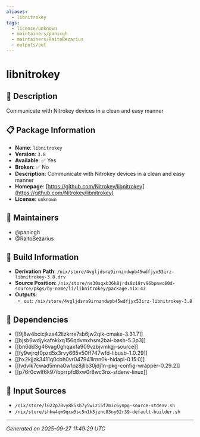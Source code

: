 ```yaml
---
aliases:
  - libnitrokey
tags:
  - license/unknown
  - maintainers/panicgh
  - maintainers/RaitoBezarius
  - outputs/out
---
```


# libnitrokey

## 📝 Description

Communicate with Nitrokey devices in a clean and easy manner

## 📋 Package Information

- **Name**: `libnitrokey`
- **Version**: `3.8`
- **Available**: ✅ Yes
- **Broken**: ✅ No
- **Description**: Communicate with Nitrokey devices in a clean and easy manner
- **Homepage**: [https://github.com/Nitrokey/libnitrokey](https://github.com/Nitrokey/libnitrokey)
- **License**: `unknown`
## 👥 Maintainers

- @panicgh
- @RaitoBezarius


## 🔧 Build Information

- **Derivation Path**: `/nix/store/4vgljdsra9irnzndwpb45wdfjyx53irz-libnitrokey-3.8.drv`
- **Source Position**: `/nix/store/ns30sqxb36k8jrds8z18rv96bpnwc60d-source/pkgs/by-name/li/libnitrokey/package.nix:43`
- **Outputs**:
  - `out`:  `/nix/store/4vgljdsra9irnzndwpb45wdfjyx53irz-libnitrokey-3.8`

## 🔗 Dependencies

- [[9j8w4bcicjkza42lizkrrx7sb6jw2qik-cmake-3.31.7]]
- [[bjsb6wdjykafnkixq156qdvmxhsm2bai-bash-5.3p3]]
- [[bn6dd3g46vag0ghqaxfa909vzbjvmkgj-source]]
- [[fy9wjrqf0pzd5x3rvy665v50ff747wfd-libusb-1.0.29]]
- [[hx2kjjzk3411q0cbh0vr047941lrnn0k-hidapi-0.15.0]]
- [[lvdvlk7cwad5mna0wfpz8jllb30jdj1n-pkg-config-wrapper-0.29.2]]
- [[p76r0cwlf6k97ibprrpfd8xw0r8wc3nx-stdenv-linux]]

## 📁 Input Sources

- `/nix/store/l622p70vy8k5sh7y5wizi5f2mic6ynpg-source-stdenv.sh`
- `/nix/store/shkw4qm9qcw5sc5n1k5jznc83ny02r39-default-builder.sh`

---
*Generated on 2025-09-27 11:49:29 UTC*
